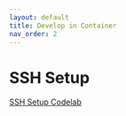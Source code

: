 ```yaml
---
layout: default
title: Develop in Container
nav_order: 2
---
```


# SSH Setup

[SSH Setup Codelab](/codelabs/ssh-setup)
